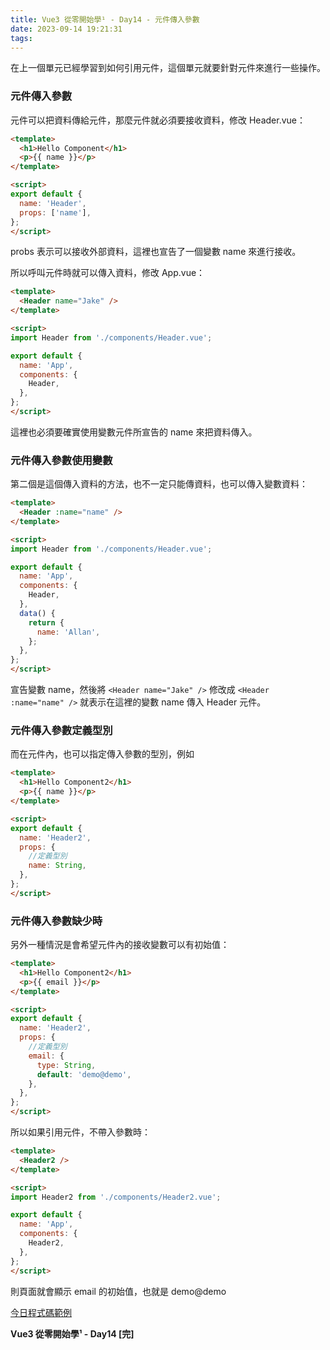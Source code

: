 ```yaml
---
title: Vue3 從零開始學¹ - Day14 - 元件傳入參數
date: 2023-09-14 19:21:31
tags:
---
```

在上一個單元已經學習到如何引用元件，這個單元就要針對元件來進行一些操作。

### 元件傳入參數

元件可以把資料傳給元件，那麼元件就必須要接收資料，修改 Header.vue：

```html
<template>
  <h1>Hello Component</h1>
  <p>{{ name }}</p>
</template>

<script>
export default {
  name: 'Header',
  props: ['name'],
};
</script>
```

probs 表示可以接收外部資料，這裡也宣告了一個變數 name 來進行接收。

所以呼叫元件時就可以傳入資料，修改 App.vue：

```html
<template>
  <Header name="Jake" />
</template>

<script>
import Header from './components/Header.vue';

export default {
  name: 'App',
  components: {
    Header,
  },
};
</script>
```

這裡也必須要確實使用變數元件所宣告的 name 來把資料傳入。

### 元件傳入參數使用變數

第二個是這個傳入資料的方法，也不一定只能傳資料，也可以傳入變數資料：

```html
<template>
  <Header :name="name" />
</template>

<script>
import Header from './components/Header.vue';

export default {
  name: 'App',
  components: {
    Header,
  },
  data() {
    return {
      name: 'Allan',
    };
  },
};
</script>
```

宣告變數 name，然後將 `<Header name="Jake" />` 修改成 `<Header :name="name" />` 就表示在這裡的變數 name 傳入 Header 元件。

### 元件傳入參數定義型別

而在元件內，也可以指定傳入參數的型別，例如

```html
<template>
  <h1>Hello Component2</h1>
  <p>{{ name }}</p>
</template>

<script>
export default {
  name: 'Header2',
  props: {
    //定義型別
    name: String,
  },
};
</script>
```

### 元件傳入參數缺少時

另外一種情況是會希望元件內的接收變數可以有初始值：

```html
<template>
  <h1>Hello Component2</h1>
  <p>{{ email }}</p>
</template>

<script>
export default {
  name: 'Header2',
  props: {
    //定義型別
    email: {
      type: String,
      default: 'demo@demo',
    },
  },
};
</script>
```

所以如果引用元件，不帶入參數時：

```html
<template>
  <Header2 />
</template>

<script>
import Header2 from './components/Header2.vue';

export default {
  name: 'App',
  components: {
    Header2,
  },
};
</script>
```

則頁面就會顯示 email 的初始值，也就是 demo@demo

[今日程式碼範例](https://stackblitz.com/edit/vue-6sajez?file=src%2FApp.vue)

**Vue3 從零開始學¹ - Day14 [完]**